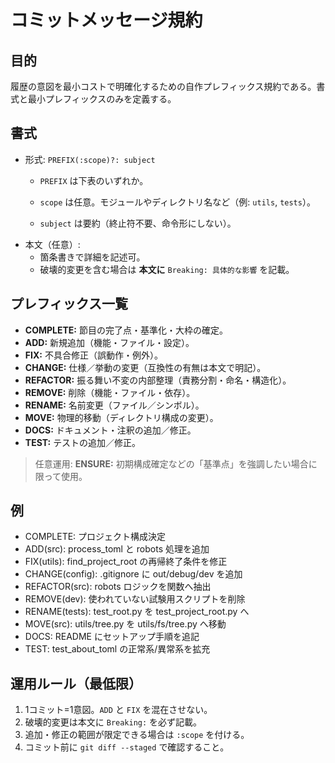 # コミットメッセージ規約

## 目的
履歴の意図を最小コストで明確化するための自作プレフィックス規約である。書式と最小プレフィックスのみを定義する。

## 書式

- 形式: `PREFIX(:scope)?: subject`
  - `PREFIX` は下表のいずれか。
  - `scope` は任意。モジュールやディレクトリ名など（例: `utils`, `tests`）。

  - `subject` は要約（終止符不要、命令形にしない）。
- 本文（任意）:
  - 箇条書きで詳細を記述可。
  - 破壊的変更を含む場合は **本文に** `Breaking: 具体的な影響` を記載。

## プレフィックス一覧
- **COMPLETE:** 節目の完了点・基準化・大枠の確定。
- **ADD:** 新規追加（機能・ファイル・設定）。
- **FIX:** 不具合修正（誤動作・例外）。
- **CHANGE:** 仕様／挙動の変更（互換性の有無は本文で明記）。
- **REFACTOR:** 振る舞い不変の内部整理（責務分割・命名・構造化）。
- **REMOVE:** 削除（機能・ファイル・依存）。
- **RENAME:** 名前変更（ファイル／シンボル）。
- **MOVE:** 物理的移動（ディレクトリ構成の変更）。
- **DOCS:** ドキュメント・注釈の追加／修正。
- **TEST:** テストの追加／修正。

> 任意運用: **ENSURE:** 初期構成確定などの「基準点」を強調したい場合に限って使用。

## 例
- COMPLETE: プロジェクト構成決定
- ADD(src): process_toml と robots 処理を追加
- FIX(utils): find_project_root の再帰終了条件を修正
- CHANGE(config): .gitignore に out/debug/dev を追加
- REFACTOR(src): robots ロジックを関数へ抽出
- REMOVE(dev): 使われていない試験用スクリプトを削除
- RENAME(tests): test_root.py を test_project_root.py へ
- MOVE(src): utils/tree.py を utils/fs/tree.py へ移動
- DOCS: README にセットアップ手順を追記
- TEST: test_about_toml の正常系/異常系を拡充


## 運用ルール（最低限）
1. 1コミット=1意図。`ADD` と `FIX` を混在させない。
2. 破壊的変更は本文に `Breaking:` を必ず記載。
3. 追加・修正の範囲が限定できる場合は `:scope` を付ける。
4. コミット前に `git diff --staged` で確認すること。
